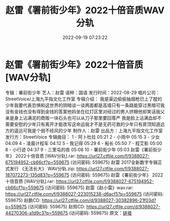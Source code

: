 ﻿---
title: 赵雷《署前街少年》2022十倍音质WAV分轨
date: 2022-09-19 07:23:22
categories: WAV车载音乐、镜像
tags: 华语中文
---
# 赵雷《署前街少年》2022十倍音质[WAV分轨]

专辑：署前街少年
艺人：赵雷
语种：国语
发行时间：2022-08-29
唱片公司：StreetVoice/上海九平指文化工作室
专辑介绍：
我是渠边偷偷抽烟枪已上了膛的少年我要代表恐惧和这世界的阴暗谈一谈两面都是高墙只有一条路能穿过黑暗可我没有金钱也没有得到金钱的答案他妈坐在红灯区里对经过的男人挤眼他却笑话我父亲是身上沾满泥的商贩一块石头也可以从刀子那里要回尊严
我是脸上沾满血却不需要安慰的少年只有离开才能改写这命运我才不是无药可救的少年只有房顶知道远方的遥远可我是个弱不经风的少年
制作人：赵雷
出品方：上海九平指文化工作室
发行方：StreetVoice
专辑曲目：
1 - 阿卜杜拉
05:21
2 - 小雨中
05:15
3 - 少女
04:09
4 - 凌晨计程车
04:12
5 - 我记得
05:29
6 - 船长
05:50
7 - 程艾影
05:00
8 - 小行迹
04:37
9 - 三里屯的夜
05:08
10 - 署前街少年
05:03
赵雷《署前街少年》 2022十倍音质 [WAV分轨].rar: https://url27.ctfile.com/f/9388027-675194952-cb66cf?p=559675
(访问密码: 559675)
赵雷 2017全新数字专辑正式发行 《无法长大》 WAV分轨.zip: https://url27.ctfile.com/f/9388027-187072273-135d83?p=559675
(访问密码: 559675)
赵雷《署前街少年》 2022十倍音质 [WAV分轨].rar: https://url27.ctfile.com/f/9388027-675194952-cb66cf?p=559675
(访问密码: 559675)
赵雷《赵小雷》wav.rar: https://url27.ctfile.com/f/9388027-223015238-d6acf5?p=559675
(访问密码: 559675)
赵鹏CD: https://url27.ctfile.com/d/9388027-30382896-21f03d?p=559675
(访问密码: 559675)
赵照CD: https://url27.ctfile.com/d/9388027-44270306-a1d9c3?p=559675
(访问密码: 559675)
原文：[链接](https://blog.sina.com.cn/s/blog_1647c7e7601030zhp.html)